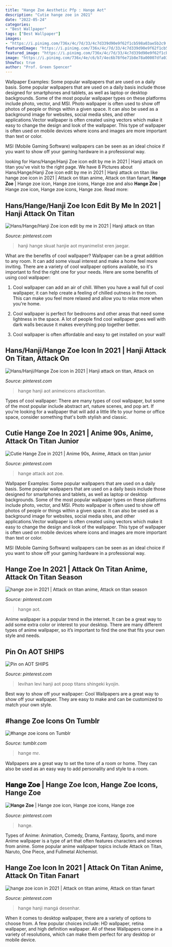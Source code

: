 ```yaml
---
title: "Hange Zoe Aesthetic Pfp : Hange Aot"
description: "Cutie hange zoe in 2021"
date: "2022-05-24"
categories:
- "Best Wallpaper"
tags: ["Best Wallpaper"]
images:
- "https://i.pinimg.com/736x/4c/7d/33/4c7d339d90e9f62f1cb598a03ae5b2c9.jpg"
featuredImage: "https://i.pinimg.com/736x/4c/7d/33/4c7d339d90e9f62f1cb598a03ae5b2c9.jpg"
featured_image: "https://i.pinimg.com/736x/4c/7d/33/4c7d339d90e9f62f1cb598a03ae5b2c9.jpg"
image: "https://i.pinimg.com/736x/4e/c6/b7/4ec6b78f6e71b8e78a00007dfa036f30.jpg"
ShowToc: true
author: "Prof. Green Spencer"
---
```



Wallpaper Examples: Some popular wallpapers that are used on a daily basis.
Some popular wallpapers that are used on a daily basis include those designed for smartphones and tablets, as well as laptop or desktop backgrounds. Some of the most popular wallpaper types on these platforms include photo, vector, and MSI. 
Photo wallpaper is often used to show off photos of people or things within a given space. It can also be used as a background image for websites, social media sites, and other applications.Vector wallpaper is often created using vectors which make it easy to change the design and look of the wallpaper. This type of wallpaper is often used on mobile devices where icons and images are more important than text or color. 

MSI (Mobile Gaming Software) wallpapers can be seen as an ideal choice if you want to show off your gaming hardware in a professional way.

	

		
looking for Hans/Hange/Hanji Zoe icon edit by me in 2021 | Hanji attack on titan you've visit to the right page. We have 8 Pictures about Hans/Hange/Hanji Zoe icon edit by me in 2021 | Hanji attack on titan like hange zoe icon in 2021 | Attack on titan anime, Attack on titan fanart, 𝐇𝐚𝐧𝐠𝐞 𝐙𝐨𝐞 | Hange zoe icon, Hange zoe icons, Hange zoe and also 𝐇𝐚𝐧𝐠𝐞 𝐙𝐨𝐞 | Hange zoe icon, Hange zoe icons, Hange zoe. Read more:
		
    
## Hans/Hange/Hanji Zoe Icon Edit By Me In 2021 | Hanji Attack On Titan

<img loading=lazy src="https://i.pinimg.com/originals/5c/df/ad/5cdfad206eaba4350f693bc38811a1ea.jpg" onerror="this.onerror=null;this.src='https://tse4.mm.bing.net/th?id=OIP.sO8K0MRThnN3CxLuWsuhVwHaHa&amp;pid=15.1';" alt="Hans/Hange/Hanji Zoe icon edit by me in 2021 | Hanji attack on titan">

_Source: pinterest.com_

>hanji hange skuat hanjie aot myanimelist eren jaegar. 

	

What are the benefits of cool wallpaper?
Wallpaper can be a great addition to any room. It can add some visual interest and make a home feel more inviting. There are a variety of cool wallpaper options available, so it's important to find the right one for your needs. Here are some benefits of using cool wallpaper: 
1. Cool wallpaper can add an air of chill. When you have a wall full of cool wallpaper, it can help create a feeling of chilled outness in the room. This can make you feel more relaxed and allow you to relax more when you're home. 

2. Cool wallpaper is perfect for bedrooms and other areas that need some lightness in the space. A lot of people find cool wallpaper goes well with dark walls because it makes everything pop together better. 

3. Cool wallpaper is often affordable and easy to get installed on your wall!

    
## Hans/Hanji/Hange Zoe Icon In 2021 | Hanji Attack On Titan, Attack On

<img loading=lazy src="https://i.pinimg.com/736x/d4/42/d6/d442d6857b05811465afb0fcf6701757.jpg" onerror="this.onerror=null;this.src='https://tse4.mm.bing.net/th?id=OIP.iQzy8TpgSIb4SM-I9Fl6IQHaHa&amp;pid=15.1';" alt="Hans/Hanji/Hange Zoe icon in 2021 | Hanji attack on titan, Attack on">

_Source: pinterest.com_

>hange hanji aot animeicons attackontitan. 

	

Types of cool wallpaper:
There are many types of cool wallpaper, but some of the most popular include abstract art, nature scenes, and pop art. If you're looking for a wallpaper that will add a little life to your home or office space, consider something that's both stylish and classic.

    
## Cutie Hange Zoe In 2021 | Anime 90s, Anime, Attack On Titan Junior

<img loading=lazy src="https://i.pinimg.com/736x/4c/7d/33/4c7d339d90e9f62f1cb598a03ae5b2c9.jpg" onerror="this.onerror=null;this.src='https://tse4.mm.bing.net/th?id=OIP.nhcwY2RmATE9VqrqTpMQRgHaG5&amp;pid=15.1';" alt="Cutie Hange Zoe in 2021 | Anime 90s, Anime, Attack on titan junior">

_Source: pinterest.com_

>hange attack aot zoe. 

	

Wallpaper Examples: Some popular wallpapers that are used on a daily basis.
Some popular wallpapers that are used on a daily basis include those designed for smartphones and tablets, as well as laptop or desktop backgrounds. Some of the most popular wallpaper types on these platforms include photo, vector, and MSI. 
Photo wallpaper is often used to show off photos of people or things within a given space. It can also be used as a background image for websites, social media sites, and other applications.Vector wallpaper is often created using vectors which make it easy to change the design and look of the wallpaper. This type of wallpaper is often used on mobile devices where icons and images are more important than text or color. 

MSI (Mobile Gaming Software) wallpapers can be seen as an ideal choice if you want to show off your gaming hardware in a professional way.

    
## Hange Zoe In 2021 | Attack On Titan Anime, Attack On Titan Season

<img loading=lazy src="https://i.pinimg.com/736x/4e/c6/b7/4ec6b78f6e71b8e78a00007dfa036f30.jpg" onerror="this.onerror=null;this.src='https://tse2.mm.bing.net/th?id=OIP.psOxcY87q2ykqZV7xA1exwHaHa&amp;pid=15.1';" alt="hange zoe in 2021 | Attack on titan anime, Attack on titan season">

_Source: pinterest.com_

>hange aot. 

	

Anime wallpaper is a popular trend in the internet. It can be a great way to add some extra color or interest to your desktop. There are many different types of anime wallpaper, so it’s important to find the one that fits your own style and needs.

    
## Pin On AOT SHIPS ️

<img loading=lazy src="https://i.pinimg.com/736x/9d/0f/78/9d0f781ca7a7d713de3a41ae089dd518--jokes-photos-poop-jokes.jpg" onerror="this.onerror=null;this.src='https://tse4.mm.bing.net/th?id=OIP.r1qf-l8keb-1aJyeBl1jOAHaFy&amp;pid=15.1';" alt="Pin on AOT SHIPS ️">

_Source: pinterest.com_

>levihan levi hanji aot poop titans shingeki kyojin. 

	

Best way to show off your wallpaper:
Cool Wallpapers are a great way to show off your wallpaper. They are easy to make and can be customized to match your own style.

    
## #hange Zoe Icons On Tumblr

<img loading=lazy src="https://64.media.tumblr.com/d2ae3e2c7bf6b4a1834e9cab25078d73/836968e1f007c5aa-43/s640x960/006c14dce70947b7a2ca56a526e83b14530f7719.jpg" onerror="this.onerror=null;this.src='https://tse2.mm.bing.net/th?id=OIP.C1frq1JQS3OUbQtRMM3yJgHaHa&amp;pid=15.1';" alt="#hange zoe icons on Tumblr">

_Source: tumblr.com_

>hange mᥱ. 

	

Wallpapers are a great way to set the tone of a room or home. They can also be used as an easy way to add personality and style to a room.

    
## 𝐇𝐚𝐧𝐠𝐞 𝐙𝐨𝐞 | Hange Zoe Icon, Hange Zoe Icons, Hange Zoe

<img loading=lazy src="https://i.pinimg.com/736x/a9/2b/27/a92b2702eda064bd00af2f5d29ce0abf.jpg" onerror="this.onerror=null;this.src='https://tse3.mm.bing.net/th?id=OIP.FILTkT4hiF4nTXAdTjD3nAHaHa&amp;pid=15.1';" alt="𝐇𝐚𝐧𝐠𝐞 𝐙𝐨𝐞 | Hange zoe icon, Hange zoe icons, Hange zoe">

_Source: pinterest.com_

>hange. 

	

Types of Anime: Animation, Comedy, Drama, Fantasy, Sports, and more
Anime wallpaper is a type of art that often features characters and scenes from anime. Some popular anime wallpaper topics include Attack on Titan, Naruto, One Piece, and Fullmetal Alchemist.

    
## Hange Zoe Icon In 2021 | Attack On Titan Anime, Attack On Titan Fanart

<img loading=lazy src="https://i.pinimg.com/736x/71/04/c8/7104c854ad64f8d2a66dd2a4973b8875.jpg" onerror="this.onerror=null;this.src='https://tse4.mm.bing.net/th?id=OIP.uuddwdBnfhJWbnD_MJ7HgAHaHT&amp;pid=15.1';" alt="hange zoe icon in 2021 | Attack on titan anime, Attack on titan fanart">

_Source: pinterest.com_

>hange hanji mangá desenhar. 

	

When it comes to desktop wallpaper, there are a variety of options to choose from. A few popular choices include: HD wallpaper, retina wallpaper, and high definition wallpaper. All of these Wallpapers come in a variety of resolutions, which can make them perfect for any desktop or mobile device. 


